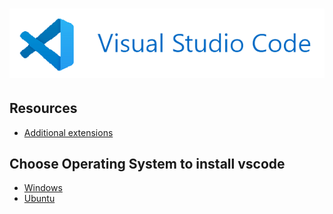# ![install - 2025](/Assets/images/vscode.png)

## Resources

* [Additional extensions](Extensions.md)

## Choose Operating System to install vscode

* [Windows](#choose-operating-system-to-install-vscode)
* [Ubuntu](ubuntu-vscode.md)

